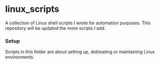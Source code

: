 # linux_scripts
A collection of Linux shell scripts I wrote for automation purposes. This repository will be updated the more scripts I add.

### Setup
Scripts in this folder are about setting up, debloating or maintaining Linux environments.
